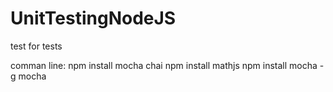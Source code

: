 # UnitTestingNodeJS
test for tests

comman line:
npm install mocha chai
npm install mathjs
npm install mocha -g
mocha
